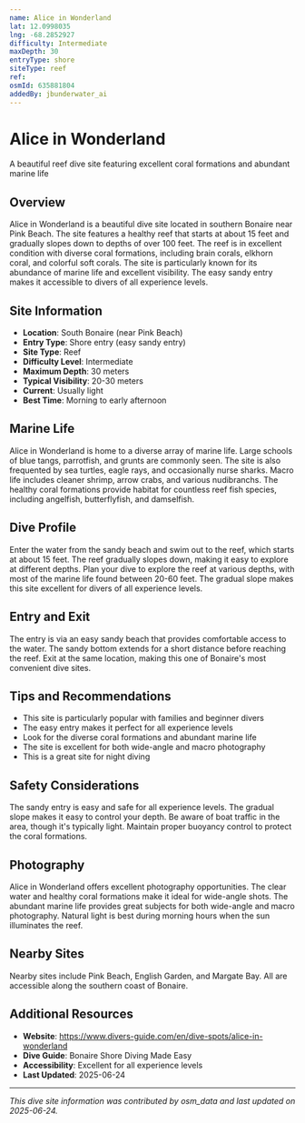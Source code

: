 ```yaml
---
name: Alice in Wonderland
lat: 12.0998035
lng: -68.2852927
difficulty: Intermediate
maxDepth: 30
entryType: shore
siteType: reef
ref: 
osmId: 635881804
addedBy: jbunderwater_ai
---
```


# Alice in Wonderland

A beautiful reef dive site featuring excellent coral formations and abundant marine life

## Overview
Alice in Wonderland is a beautiful dive site located in southern Bonaire near Pink Beach. The site features a healthy reef that starts at about 15 feet and gradually slopes down to depths of over 100 feet. The reef is in excellent condition with diverse coral formations, including brain corals, elkhorn coral, and colorful soft corals. The site is particularly known for its abundance of marine life and excellent visibility. The easy sandy entry makes it accessible to divers of all experience levels.

## Site Information
- **Location**: South Bonaire (near Pink Beach)
- **Entry Type**: Shore entry (easy sandy entry)
- **Site Type**: Reef
- **Difficulty Level**: Intermediate
- **Maximum Depth**: 30 meters
- **Typical Visibility**: 20-30 meters
- **Current**: Usually light
- **Best Time**: Morning to early afternoon

## Marine Life
Alice in Wonderland is home to a diverse array of marine life. Large schools of blue tangs, parrotfish, and grunts are commonly seen. The site is also frequented by sea turtles, eagle rays, and occasionally nurse sharks. Macro life includes cleaner shrimp, arrow crabs, and various nudibranchs. The healthy coral formations provide habitat for countless reef fish species, including angelfish, butterflyfish, and damselfish.

## Dive Profile
Enter the water from the sandy beach and swim out to the reef, which starts at about 15 feet. The reef gradually slopes down, making it easy to explore at different depths. Plan your dive to explore the reef at various depths, with most of the marine life found between 20-60 feet. The gradual slope makes this site excellent for divers of all experience levels.

## Entry and Exit
The entry is via an easy sandy beach that provides comfortable access to the water. The sandy bottom extends for a short distance before reaching the reef. Exit at the same location, making this one of Bonaire's most convenient dive sites.

## Tips and Recommendations
- This site is particularly popular with families and beginner divers
- The easy entry makes it perfect for all experience levels
- Look for the diverse coral formations and abundant marine life
- The site is excellent for both wide-angle and macro photography
- This is a great site for night diving

## Safety Considerations
The sandy entry is easy and safe for all experience levels. The gradual slope makes it easy to control your depth. Be aware of boat traffic in the area, though it's typically light. Maintain proper buoyancy control to protect the coral formations.

## Photography
Alice in Wonderland offers excellent photography opportunities. The clear water and healthy coral formations make it ideal for wide-angle shots. The abundant marine life provides great subjects for both wide-angle and macro photography. Natural light is best during morning hours when the sun illuminates the reef.

## Nearby Sites
Nearby sites include Pink Beach, English Garden, and Margate Bay. All are accessible along the southern coast of Bonaire.

## Additional Resources
- **Website**: https://www.divers-guide.com/en/dive-spots/alice-in-wonderland
- **Dive Guide**: Bonaire Shore Diving Made Easy
- **Accessibility**: Excellent for all experience levels
- **Last Updated**: 2025-06-24

---
*This dive site information was contributed by osm_data and last updated on 2025-06-24.* 